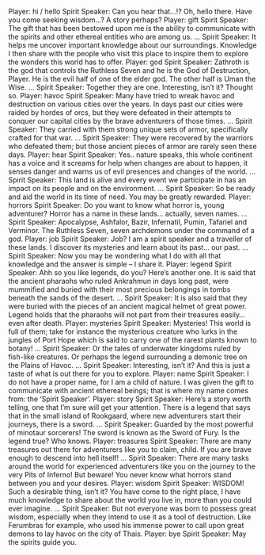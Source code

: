 Player: hi / hello
Spirit Speaker: Can you hear that…!? Oh, hello there. Have you come seeking wisdom…? A story perhaps?
Player: gift
Spirit Speaker: The gift that has been bestowed upon me is the ability to communicate with the spirits and other ethereal entities who are among us. …
Spirit Speaker: It helps me uncover important knowledge about our surroundings. Knowledge I then share with the people who visit this place to inspire them to explore the wonders this world has to offer.
Player: god
Spirit Speaker: Zathroth is the god that controls the Ruthless Seven and he is the God of Destruction, Player. He is the evil half of one of the elder god. The other half is Uman the Wise. …
Spirit Speaker: Together they are one. Interesting, isn’t it? Thought so.
Player: havoc
Spirit Speaker: Many have tried to wreak havoc and destruction on various cities over the years. In days past our cities were raided by hordes of orcs, but they were defeated in their attempts to conquer our capital cities by the brave adventurers of those times. …
Spirit Speaker: They carried with them strong unique sets of armor, specifically crafted for that war. …
Spirit Speaker: They were recovered by the warriors who defeated them; but those ancient pieces of armor are rarely seen these days.
Player: hear
Spirit Speaker: Yes.. nature speaks, this whole continent has a voice and it screams for help when changes are about to happen, it senses danger and warns us of evil presences and changes of the world. …
Spirit Speaker: This land is alive and every event we participate in has an impact on its people and on the environment. …
Spirit Speaker: So be ready and aid the world in its time of need. You may be greatly rewarded.
Player: horrors
Spirit Speaker: Do you want to know what horror is, young adventurer? Horror has a name in these lands… actually, seven names. …
Spirit Speaker: Apocalypse, Ashfalor, Bazir, Infernatil, Pumin, Tafariel and Verminor. The Ruthless Seven, seven archdemons under the command of a god.
Player: job
Spirit Speaker: Job? I am a spirit speaker and a traveller of these lands. I discover its mysteries and learn about its past… our past. …
Spirit Speaker: Now you may be wondering what I do with all that knowledge and the answer is simple – I share it.
Player: legend
Spirit Speaker: Ahh so you like legends, do you? Here’s another one. It is said that the ancient pharaohs who ruled Ankrahmun in days long past, were mummified and buried with their most precious belongings in tombs beneath the sands of the desert. …
Spirit Speaker: It is also said that they were buried with the pieces of an ancient magical helmet of great power. Legend holds that the pharaohs will not part from their treasures easily… even after death.
Player: mysteries
Spirit Speaker: Mysteries! This world is full of them; take for instance the mysterious creature who lurks in the jungles of Port Hope which is said to carry one of the rarest plants known to botany! …
Spirit Speaker: Or the tales of underwater kingdoms ruled by fish-like creatures. Or perhaps the legend surrounding a demonic tree on the Plains of Havoc. …
Spirit Speaker: Interesting, isn’t it? And this is just a taste of what is out there for you to explore.
Player: name
Spirit Speaker: I do not have a proper name, for I am a child of nature. I was given the gift to communicate with ancient ethereal beings; that is where my name comes from: the ‘Spirit Speaker’.
Player: story
Spirit Speaker: Here’s a story worth telling, one that I’m sure will get your attention. There is a legend that says that in the small island of Rookgaard, where new adventurers start their journeys, there is a sword. …
Spirit Speaker: Guarded by the most powerful of minotaur sorcerers! The sword is known as the Sword of Fury. Is the legend true? Who knows.
Player: treasures
Spirit Speaker: There are many treasures out there for adventurers like you to claim, child. If you are brave enough to descend into hell itself! …
Spirit Speaker: There are many tasks around the world for experienced adventurers like you on the journey to the very Pits of Inferno! But beware! You never know what horrors stand between you and your desires.
Player: wisdom
Spirit Speaker: WISDOM! Such a desirable thing, isn’t it? You have come to the right place, I have much knowledge to share about the world you live in, more than you could ever imagine. …
Spirit Speaker: But not everyone was born to possess great wisdom, especially when they intend to use it as a tool of destruction. Like Ferumbras for example, who used his immense power to call upon great demons to lay havoc on the city of Thais.
Player: bye
Spirit Speaker: May the spirits guide you.